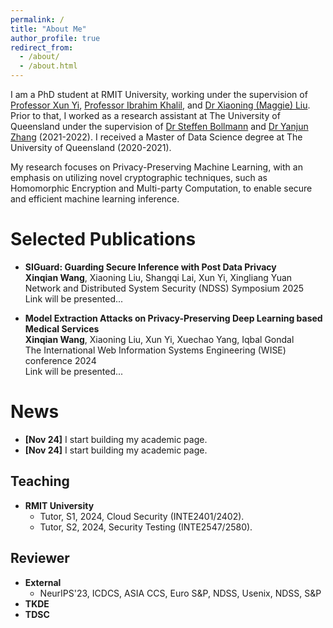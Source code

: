 ```yaml
---
permalink: /
title: "About Me"
author_profile: true
redirect_from: 
  - /about/
  - /about.html
---
```


I am a PhD student at RMIT University, working under the supervision of [Professor Xun Yi](https://scholar.google.ca/citations?user=oDRazncAAAAJ&hl=en), [Professor Ibrahim Khalil](https://scholar.google.com/citations?user=0FxVbCIAAAAJ&hl=en), and [Dr Xiaoning (Maggie) Liu](https://scholar.google.com/citations?user=hjxSs-UAAAAJ&hl=en). Prior to that, I worked as a research assistant at The University of Queensland under the supervision of [Dr Steffen Bollmann](https://scholar.google.com/citations?user=HmXlj24AAAAJ&hl=de) and [Dr Yanjun Zhang](https://scholar.google.com/citations?user=HKq2LkwAAAAJ&hl=en) (2021-2022). I received a Master of Data Science degree at The University of Queensland (2020-2021).

My research focuses on Privacy-Preserving Machine Learning, with an emphasis on utilizing novel cryptographic techniques, such as Homomorphic Encryption and Multi-party Computation, to enable secure and efficient machine learning inference.

Selected Publications
======
- **SIGuard: Guarding Secure Inference with Post Data Privacy**  
  **Xinqian Wang**, Xiaoning Liu, Shangqi Lai, Xun Yi, Xingliang Yuan  
  Network and Distributed System Security (NDSS) Symposium 2025  
  Link will be presented... <!-- 这是我之后paper的链接[Link to Paper](https://example.com/paper1) -->

- **Model Extraction Attacks on Privacy-Preserving Deep Learning based Medical Services**  
  **Xinqian Wang**, Xiaoning Liu, Xun Yi, Xuechao Yang, Iqbal Gondal  
  The International Web Information Systems Engineering (WISE) conference 2024  
  Link will be presented... <!-- 这是我之后paper的链接[Link to Paper](https://example.com/paper1) -->  

News
======
- **[Nov 24]** I start building my academic page.
- **[Nov 24]** I start building my academic page.

Teaching
------
- **RMIT University**
  - Tutor, S1, 2024, Cloud Security (INTE2401/2402).
  - Tutor, S2, 2024, Security Testing (INTE2547/2580).

Reviewer
------
- **External**
  - NeurIPS'23, ICDCS, ASIA CCS, Euro S&P, NDSS, Usenix, NDSS, S&P
- **TKDE**
- **TDSC**
